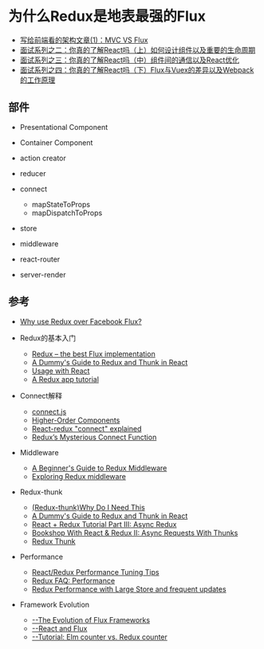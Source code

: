 # 为什么Redux是地表最强的Flux

- [写给前端看的架构文章(1)：MVC VS Flux](https://zhuanlan.zhihu.com/p/21324696)
- [面试系列之二：你真的了解React吗（上）如何设计组件以及重要的生命周期](https://zhuanlan.zhihu.com/p/27828773)
- [面试系列之三：你真的了解React吗（中）组件间的通信以及React优化](https://zhuanlan.zhihu.com/p/27828866)
- [面试系列之四：你真的了解React吗（下）Flux与Vuex的差异以及Webpack的工作原理](https://zhuanlan.zhihu.com/p/27829029)


## 部件

* Presentational Component

* Container Component

* action creator

* reducer

* connect
    - mapStateToProps
    - mapDispatchToProps

* store

* middleware

* react-router

* server-render


## 参考

- [Why use Redux over Facebook Flux?](https://stackoverflow.com/questions/32461229/why-use-redux-over-facebook-flux)

- Redux的基本入门
    - [Redux – the best Flux implementation](http://frontendinsights.com/redux-the-best-flux-implementation/)
    - [A Dummy's Guide to Redux and Thunk in React](https://codepen.io/stowball/post/a-dummy-s-guide-to-redux-and-thunk-in-react)
    - [Usage with React](http://redux.js.org/docs/basics/UsageWithReact.html)
    - [A Redux app tutorial](http://blog.krawaller.se/posts/a-redux-app-tutorial/)

- Connect解释
    - [connect.js](https://gist.github.com/gaearon/1d19088790e70ac32ea636c025ba424e)
    - [Higher-Order Components](https://facebook.github.io/react/docs/higher-order-components.html)
    - [React-redux "connect" explained](http://www.sohamkamani.com/blog/2017/03/31/react-redux-connect-explained/)
    - [Redux’s Mysterious Connect Function](https://medium.com/mofed/reduxs-mysterious-connect-function-526efe1122e4)

- Middleware
    - [A Beginner's Guide to Redux Middleware](https://www.codementor.io/vkarpov/beginner-s-guide-to-redux-middleware-du107uyud)
    - [Exploring Redux middleware](http://blog.krawaller.se/posts/exploring-redux-middleware/)

- Redux-thunk
    - [(Redux-thunk)Why Do I Need This](https://stackoverflow.com/questions/35411423/how-to-dispatch-a-redux-action-with-a-timeout/35415559#35415559)
    - [A Dummy's Guide to Redux and Thunk in React](https://codepen.io/stowball/post/a-dummy-s-guide-to-redux-and-thunk-in-react)
    - [React + Redux Tutorial Part III: Async Redux](http://www.thegreatcodeadventure.com/react-redux-tutorial-part-iii-async-redux/)
    - [Bookshop With React & Redux II: Async Requests With Thunks](https://scotch.io/tutorials/bookshop-with-react-redux-ii-async-requests-with-thunks)
    - [Redux Thunk](http://blog.nojaf.com/2015/12/06/redux-thunk/)

- Performance
    - [React/Redux Performance Tuning Tips](https://medium.com/@arikmaor/react-redux-performance-tuning-tips-cef1a6c50759)
    - [Redux FAQ: Performance](http://redux.js.org/docs/faq/Performance.html)
    - [Redux Performance with Large Store and frequent updates](https://github.com/reactjs/redux/issues/1303)

- Framework Evolution
    - [--The Evolution of Flux Frameworks](https://medium.com/@dan_abramov/the-evolution-of-flux-frameworks-6c16ad26bb31)
    - [--React and Flux](https://survivejs.com/react/implementing-kanban/react-and-flux/)
    - [--Tutorial: Elm counter vs. Redux counter](https://medium.com/@Hannes_E/map-elm-redux-next-level-web-development-f3452f09a238)
